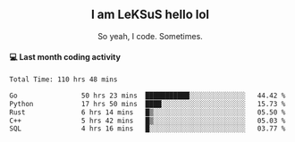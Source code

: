 <h2 align="center">I am LeKSuS hello lol</h2>
<p align="center">So yeah, I code. Sometimes.</p>

#### :computer: Last month coding activity
<!--START_SECTION:waka-->

```txt
Total Time: 110 hrs 48 mins

Go                50 hrs 23 mins  ███████████░░░░░░░░░░░░░░   44.42 %
Python            17 hrs 50 mins  ████░░░░░░░░░░░░░░░░░░░░░   15.73 %
Rust              6 hrs 14 mins   █▒░░░░░░░░░░░░░░░░░░░░░░░   05.50 %
C++               5 hrs 42 mins   █▒░░░░░░░░░░░░░░░░░░░░░░░   05.03 %
SQL               4 hrs 16 mins   █░░░░░░░░░░░░░░░░░░░░░░░░   03.77 %
```

<!--END_SECTION:waka-->
